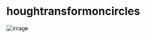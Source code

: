# houghtransformoncircles
![image](https://user-images.githubusercontent.com/56107521/180208218-a46826c8-7459-45ff-b3bb-e57b2c5ad2fa.png)
